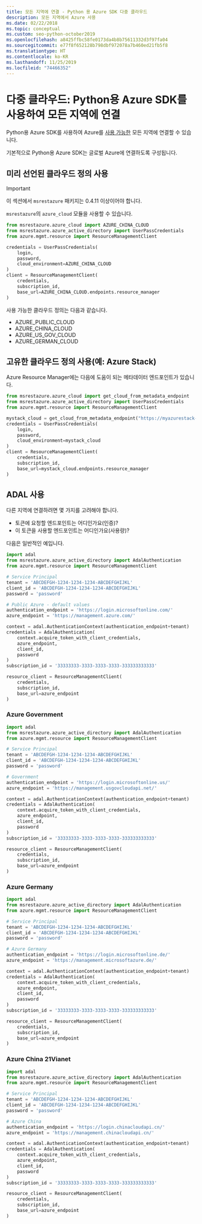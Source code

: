```yaml
---
title: 모든 지역에 연결 - Python 용 Azure SDK 다중 클라우드
description: 모든 지역에서 Azure 사용
ms.date: 02/22/2018
ms.topic: conceptual
ms.custom: seo-python-october2019
ms.openlocfilehash: a8425ffbc58fe0173da4b8b75611332d3f97fa04
ms.sourcegitcommit: e77f8f652128b798dbf972078a7b460ed21fb5f8
ms.translationtype: HT
ms.contentlocale: ko-KR
ms.lasthandoff: 11/25/2019
ms.locfileid: "74466352"
---
```

# <a name="multi-cloud-connect-to-all-regions-with-the-azure-sdk-for-python"></a>다중 클라우드: Python용 Azure SDK를 사용하여 모든 지역에 연결

Python용 Azure SDK를 사용하여 Azure를 [사용 가능한](https://azure.microsoft.com/regions/services) 모든 지역에 연결할 수 있습니다.

기본적으로 Python용 Azure SDK는 글로벌 Azure에 연결하도록 구성됩니다.

## <a name="using-predeclared-cloud-definition"></a>미리 선언된 클라우드 정의 사용

> [!IMPORTANT]
> 이 섹션에서 `msrestazure` 패키지는 0.4.11 이상이어야 합니다.

`msrestazure`의 `azure_cloud` 모듈을 사용할 수 있습니다.

```python
from msrestazure.azure_cloud import AZURE_CHINA_CLOUD
from msrestazure.azure_active_directory import UserPassCredentials
from azure.mgmt.resource import ResourceManagementClient

credentials = UserPassCredentials(
    login,
    password,
    cloud_environment=AZURE_CHINA_CLOUD
)
client = ResourceManagementClient(
    credentials,
    subscription_id,
    base_url=AZURE_CHINA_CLOUD.endpoints.resource_manager
)
```
  
사용 가능한 클라우드 정의는 다음과 같습니다.

- AZURE_PUBLIC_CLOUD
- AZURE_CHINA_CLOUD
- AZURE_US_GOV_CLOUD
- AZURE_GERMAN_CLOUD

## <a name="using-your-own-cloud-definition-eg-azure-stack"></a>고유한 클라우드 정의 사용(예: Azure Stack)

Azure Resource Manager에는 다음에 도움이 되는 메타데이터 엔드포인트가 있습니다.

```python
from msrestazure.azure_cloud import get_cloud_from_metadata_endpoint
from msrestazure.azure_active_directory import UserPassCredentials
from azure.mgmt.resource import ResourceManagementClient

mystack_cloud = get_cloud_from_metadata_endpoint("https://myazurestack-arm-endpoint.com")
credentials = UserPassCredentials(
    login,
    password,
    cloud_environment=mystack_cloud
)
client = ResourceManagementClient(
    credentials,
    subscription_id,
    base_url=mystack_cloud.endpoints.resource_manager
)
```

## <a name="using-adal"></a>ADAL 사용

다른 지역에 연결하려면 몇 가지를 고려해야 합니다.

- 토큰에 요청할 엔드포인트는 어디인가요(인증)?
- 이 토큰을 사용할 엔드포인트는 어디인가요(사용량)?

다음은 일반적인 예입니다.

```python
import adal
from msrestazure.azure_active_directory import AdalAuthentication
from azure.mgmt.resource import ResourceManagementClient

# Service Principal
tenant = 'ABCDEFGH-1234-1234-1234-ABCDEFGHIJKL'
client_id = 'ABCDEFGH-1234-1234-1234-ABCDEFGHIJKL'
password = 'password'

# Public Azure - default values
authentication_endpoint = 'https://login.microsoftonline.com/'
azure_endpoint = 'https://management.azure.com/'

context = adal.AuthenticationContext(authentication_endpoint+tenant)
credentials = AdalAuthentication(
    context.acquire_token_with_client_credentials,
    azure_endpoint,
    client_id,
    password
)
subscription_id = '33333333-3333-3333-3333-333333333333'

resource_client = ResourceManagementClient(
    credentials,
    subscription_id,
    base_url=azure_endpoint
)
```

### <a name="azure-government"></a>Azure Government

```python
import adal
from msrestazure.azure_active_directory import AdalAuthentication
from azure.mgmt.resource import ResourceManagementClient

# Service Principal
tenant = 'ABCDEFGH-1234-1234-1234-ABCDEFGHIJKL'
client_id = 'ABCDEFGH-1234-1234-1234-ABCDEFGHIJKL'
password = 'password'

# Government
authentication_endpoint = 'https://login.microsoftonline.us/'
azure_endpoint = 'https://management.usgovcloudapi.net/'

context = adal.AuthenticationContext(authentication_endpoint+tenant)
credentials = AdalAuthentication(
    context.acquire_token_with_client_credentials,
    azure_endpoint,
    client_id,
    password
)
subscription_id = '33333333-3333-3333-3333-333333333333'

resource_client = ResourceManagementClient(
    credentials,
    subscription_id,
    base_url=azure_endpoint
)
```

### <a name="azure-germany"></a>Azure Germany

```python
import adal
from msrestazure.azure_active_directory import AdalAuthentication
from azure.mgmt.resource import ResourceManagementClient

# Service Principal
tenant = 'ABCDEFGH-1234-1234-1234-ABCDEFGHIJKL'
client_id = 'ABCDEFGH-1234-1234-1234-ABCDEFGHIJKL'
password = 'password'

# Azure Germany
authentication_endpoint = 'https://login.microsoftonline.de/'
azure_endpoint = 'https://management.microsoftazure.de/'

context = adal.AuthenticationContext(authentication_endpoint+tenant)
credentials = AdalAuthentication(
    context.acquire_token_with_client_credentials,
    azure_endpoint,
    client_id,
    password
)
subscription_id = '33333333-3333-3333-3333-333333333333'

resource_client = ResourceManagementClient(
    credentials,
    subscription_id,
    base_url=azure_endpoint
)
```

### <a name="azure-china-21vianet"></a>Azure China 21Vianet

```python
import adal
from msrestazure.azure_active_directory import AdalAuthentication
from azure.mgmt.resource import ResourceManagementClient

# Service Principal
tenant = 'ABCDEFGH-1234-1234-1234-ABCDEFGHIJKL'
client_id = 'ABCDEFGH-1234-1234-1234-ABCDEFGHIJKL'
password = 'password'

# Azure China
authentication_endpoint = 'https://login.chinacloudapi.cn/'
azure_endpoint = 'https://management.chinacloudapi.cn/'

context = adal.AuthenticationContext(authentication_endpoint+tenant)
credentials = AdalAuthentication(
    context.acquire_token_with_client_credentials,
    azure_endpoint,
    client_id,
    password
)
subscription_id = '33333333-3333-3333-3333-333333333333'

resource_client = ResourceManagementClient(
    credentials,
    subscription_id,
    base_url=azure_endpoint
)
```
